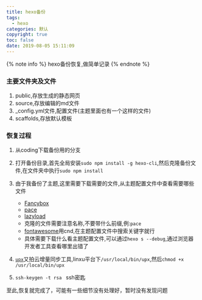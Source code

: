```yaml
---
title: hexo备份
tags:
  - hexo
categories: 默认
copyright: true
toc: false
date: 2019-08-05 15:11:09
---
```



{% note info %} hexo备份恢复,做简单记录 {% endnote %}

<!-- more -->

### 主要文件夹及文件

1. public,存放生成的静态网页
2. source,存放编辑的md文件
3. _config.yml文件,配置文件(主题里面也有一个这样的文件)
4. scaffolds,存放默认模板

### 恢复过程

1. 从coding下载备份用的分支
2. 打开备份目录,首先全局安装`sudo npm install -g hexo-cli`,然后克隆备份文件,在文件夹中执行`sudo npm install`
3. 由于我备份了主题,这里需要下载需要的文件,从主题配置文件中查看需要哪些文件
   - [Fancybox](https://github.com/theme-next/theme-next-fancybox3)
   - [pace](https://github.com/theme-next/theme-next-pace)
   - [lazyload](https://github.com/theme-next/theme-next-jquery-lazyload)
   - 克隆的文件需要注意名称,不要带什么前缀,例:`pace`
   - [fontawesome](https://cdn.bootcss.com/font-awesome/4.6.2/css/font-awesome.min.css)用cnd,在主题配置文件中搜索关键字就行
   - 具体需要下载什么看主题配置文件,可以通过`hexo s --debug`,通过浏览器开发者工具查看哪里出错了

4. [`upx`](https://github.com/upyun/upx)又拍云增量同步工具,linxu平台下`/usr/local/bin/upx`,然后`chmod +x /usr/local/bin/upx`
5. `ssh-keygen -t rsa ` ssh密匙

至此,恢复就完成了，可能有一些细节没有处理好，暂时没有发现问题